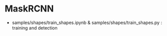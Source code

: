 # MaskRCNN
* samples/shapes/train_shapes.ipynb & samples/shapes/train_shapes.py : training and detection
